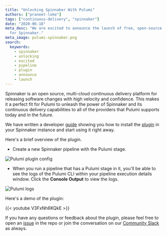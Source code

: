 ```yaml
---
title: "Unlocking Spinnaker With Pulumi"
authors: ["praneet-loke"]
tags: ["continuous-delivery", "spinnaker"]
date: "2020-06-18"
meta_desc: "We are excited to announce the launch of free, open-source Pulumi plugin
  for Spinnaker."
meta_image: pulumi-spinnaker.png
search:
  keywords:
    - spinnaker
    - unlocking
    - excited
    - pipeline
    - plugin
    - announce
    - launch
---
```


Spinnaker is an open source, multi-cloud continuous delivery platform for releasing software changes with high velocity and confidence.
This makes it a perfect fit for Pulumi to unleash the power of Spinnaker and its continuous delivery capabilities to all of the providers
that Pulumi supports today and in the future.

We have written a developer [guide](/docs/iac/packages-and-automation/continuous-delivery/spinnaker/) showing you how to install the [plugin](https://github.com/pulumi/spinnaker-preconfigured-job-plugin) in your Spinnaker instance and start using it right away.

Here's a brief overview of the plugin.

* Create a new Spinnaker pipeline with the Pulumi stage.

![Pulumi plugin config](./pipeline-config.png)

* When you run a pipeline that has a Pulumi stage in it, you'll be able to see the logs of the Pulumi CLI within your pipeline execution details window. Click the **Console Output** to view the logs.

![Pulumi logs](./spinnaker-pulumi-preview.png)

Here's a demo of the plugin:

{{< youtube V3FxNh6KQkE >}}

If you have any questions or feedback about the plugin, please feel free to open an [issue](https://github.com/pulumi/spinnaker-preconfigured-job-plugin/issues) in the repo or join the conversation on our [Community Slack](https://slack.pulumi.com) as always.
